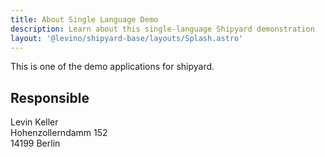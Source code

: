 ```yaml
---
title: About Single Language Demo  
description: Learn about this single-language Shipyard demonstration
layout: '@levino/shipyard-base/layouts/Splash.astro'
---
```


This is one of the demo applications for shipyard.

## Responsible

Levin Keller  
Hohenzollerndamm 152  
14199 Berlin
